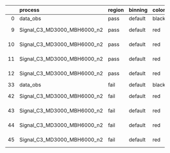 |    | process                     | region   | binning   | color   | process_type   |   scale | variation   | source_filename                                                      | source_histname    | alias                       | title     |   combine_idx |     lnN |   shapes | syst_type   | direction   | variation_alias   |
|---:|:----------------------------|:---------|:----------|:--------|:---------------|--------:|:------------|:---------------------------------------------------------------------|:-------------------|:----------------------------|:----------|--------------:|--------:|---------:|:------------|:------------|:------------------|
|  0 | data_obs                    | pass     | default   | black   | DATA           |       1 | nominal     | ./histograms_for_2DAlphabet_v18//BH_Data.root                        | hpass              | Data                        | Data      |           nan | nan     |      nan | nan         | nan         | nan               |
|  9 | Signal_C3_MD3000_MBH6000_n2 | pass     | default   | red     | SIGNAL         |       1 | lumi        | ./histograms_for_2DAlphabet_v18//BH_Signal_C3_MD3000_MBH6000_n2.root | hpass              | Signal_C3_MD3000_MBH6000_n2 | BH signal |           nan |   1.016 |      nan | lnN         | nan         | nan               |
| 10 | Signal_C3_MD3000_MBH6000_n2 | pass     | default   | red     | SIGNAL         |       1 | SVM         | ./histograms_for_2DAlphabet_v18//BH_Signal_C3_MD3000_MBH6000_n2.root | hpass_SVMsyst_up   | Signal_C3_MD3000_MBH6000_n2 | BH signal |           nan | nan     |        1 | shapes      | Up          | SVMsyst           |
| 11 | Signal_C3_MD3000_MBH6000_n2 | pass     | default   | red     | SIGNAL         |       1 | SVM         | ./histograms_for_2DAlphabet_v18//BH_Signal_C3_MD3000_MBH6000_n2.root | hpass_SVMsyst_down | Signal_C3_MD3000_MBH6000_n2 | BH signal |           nan | nan     |        1 | shapes      | Down        | SVMsyst           |
| 12 | Signal_C3_MD3000_MBH6000_n2 | pass     | default   | red     | SIGNAL         |       1 | nominal     | ./histograms_for_2DAlphabet_v18//BH_Signal_C3_MD3000_MBH6000_n2.root | hpass              | Signal_C3_MD3000_MBH6000_n2 | BH signal |           nan | nan     |      nan | nan         | nan         | nan               |
| 33 | data_obs                    | fail     | default   | black   | DATA           |       1 | nominal     | ./histograms_for_2DAlphabet_v18//BH_Data.root                        | hfail              | Data                        | Data      |           nan | nan     |      nan | nan         | nan         | nan               |
| 42 | Signal_C3_MD3000_MBH6000_n2 | fail     | default   | red     | SIGNAL         |       1 | lumi        | ./histograms_for_2DAlphabet_v18//BH_Signal_C3_MD3000_MBH6000_n2.root | hfail              | Signal_C3_MD3000_MBH6000_n2 | BH signal |           nan |   1.016 |      nan | lnN         | nan         | nan               |
| 43 | Signal_C3_MD3000_MBH6000_n2 | fail     | default   | red     | SIGNAL         |       1 | SVM         | ./histograms_for_2DAlphabet_v18//BH_Signal_C3_MD3000_MBH6000_n2.root | hfail_SVMsyst_up   | Signal_C3_MD3000_MBH6000_n2 | BH signal |           nan | nan     |        1 | shapes      | Up          | SVMsyst           |
| 44 | Signal_C3_MD3000_MBH6000_n2 | fail     | default   | red     | SIGNAL         |       1 | SVM         | ./histograms_for_2DAlphabet_v18//BH_Signal_C3_MD3000_MBH6000_n2.root | hfail_SVMsyst_down | Signal_C3_MD3000_MBH6000_n2 | BH signal |           nan | nan     |        1 | shapes      | Down        | SVMsyst           |
| 45 | Signal_C3_MD3000_MBH6000_n2 | fail     | default   | red     | SIGNAL         |       1 | nominal     | ./histograms_for_2DAlphabet_v18//BH_Signal_C3_MD3000_MBH6000_n2.root | hfail              | Signal_C3_MD3000_MBH6000_n2 | BH signal |           nan | nan     |      nan | nan         | nan         | nan               |